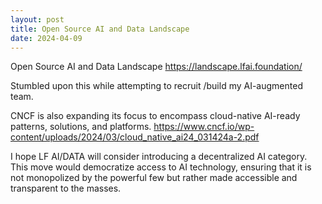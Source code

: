 ```yaml
---
layout: post
title: Open Source AI and Data Landscape
date: 2024-04-09
---
```


Open Source AI and Data Landscape
https://landscape.lfai.foundation/

Stumbled upon this while attempting to recruit /build my AI-augmented team.
 
CNCF is also expanding its focus to encompass cloud-native AI-ready patterns, solutions, and platforms.
https://www.cncf.io/wp-content/uploads/2024/03/cloud_native_ai24_031424a-2.pdf

 
I hope LF AI/DATA will consider introducing a decentralized AI category. This move would democratize access to AI technology, ensuring that it is not monopolized by the powerful few but rather made accessible and transparent to the masses.
